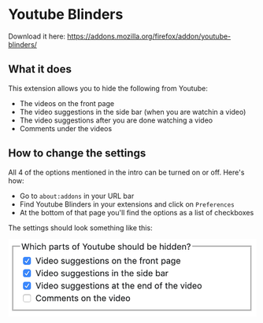 # Youtube Blinders

Download it here: https://addons.mozilla.org/firefox/addon/youtube-blinders/

## What it does

This extension allows you to hide the following from Youtube:

- The videos on the front page
- The video suggestions in the side bar (when you are watchin a video)
- The video suggestions after you are done watching a video
- Comments under the videos

## How to change the settings

All 4 of the options mentioned in the intro can be turned on or off. Here's how:

- Go to `about:addons` in your URL bar
- Find Youtube Blinders in your extensions and click on `Preferences`
- At the bottom of that page you'll find the options as a list of checkboxes

The settings should look something like this:

![Screenshot of the options](screenshots/options.png)
